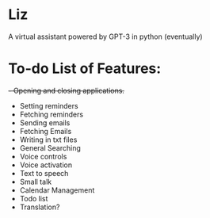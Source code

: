 # Liz
A virtual assistant powered by GPT-3 in python (eventually)


# To-do List of Features:
~~- Opening and closing applications.~~
- Setting reminders
- Fetching reminders
- Sending emails
- Fetching Emails
- Writing in txt files
- General Searching
- Voice controls
- Voice activation
- Text to speech
- Small talk
- Calendar Management
- Todo list
- Translation?

